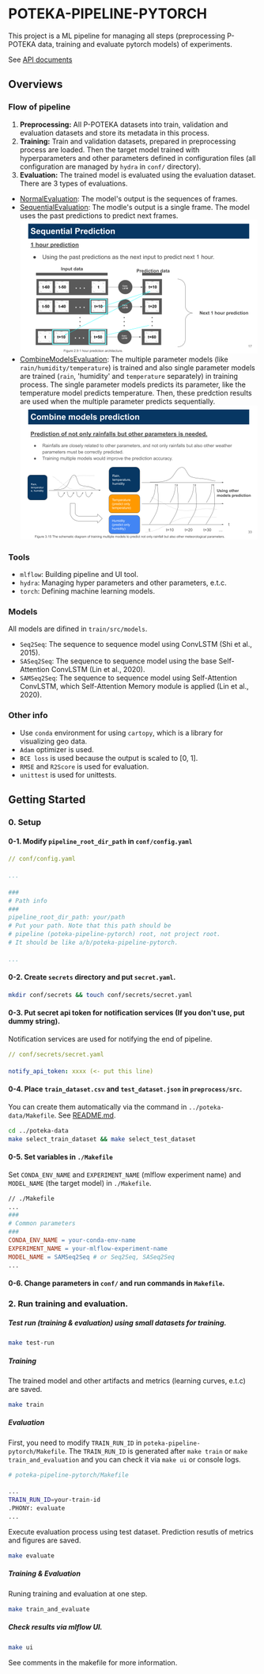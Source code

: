 # POTEKA-PIPELINE-PYTORCH

This project is a ML pipeline for managing all steps (preprocessing P-POTEKA
data, training and evaluate pytorch models) of experiments.

See [API documents](https://tsugumi-sys.github.io/ppoteka-rainfall-prediction/)

## Overviews

### Flow of pipeline

1. **Preprocessing:** All P-POTEKA datasets into train, validation and
   evaluation datasets and store its metadata in this process.
2. **Training:** Train and validation datasets, prepared in preprocessing
   process are loaded. Then the target model trained with hyperparameters and
   other parameters defined in configuration files (all configuration are
   managed by `hydra` in `conf/` directory).
3. **Evaluation:** The trained model is evaluated using the evaluation dataset.
   There are 3 types of evaluations.

- [NormalEvaluation](https://tsugumi-sys.github.io/ppoteka-rainfall-prediction/pdoc_contents/evaluate/src/normal_evaluator.html):
  The model's output is the sequences of frames.
- [SequentialEvaluation](https://tsugumi-sys.github.io/ppoteka-rainfall-prediction/pdoc_contents/evaluate/src/sequential_evaluator.html):
  The modle's output is a single frame. The model uses the past predictions to
  predict next frames. ![Sequential Prediction](./fig/sequential_prediction.png)
- [CombineModelsEvaluation](https://tsugumi-sys.github.io/ppoteka-rainfall-prediction/pdoc_contents/evaluate/src/combine_models_evaluator.html):
  The multiple parameter models (like `rain/humidity/temperature`) is trained
  and also single parameter models are trained (`rain`, 'humidity' and
  `temperature` separately) in training process. The single parameter models
  predicts its parameter, like the temperature model predicts temperature. Then,
  these predction results are used when the multiple parameter predicts
  sequentially.
  ![Combine Models Prediction](./fig/combine_models_prediction.png)

### Tools

- `mlflow`: Building pipeline and UI tool.
- `hydra`: Managing hyper parameters and other parameters, e.t.c.
- `torch`: Defining machine learning models.

### Models

All models are difined in `train/src/models`.

- `Seq2Seq`: The sequence to sequence model using ConvLSTM (Shi et al., 2015).
- `SASeq2Seq`: The sequence to sequence model using the base Self-Attention
  ConvLSTM (Lin et al., 2020).
- `SAMSeq2Seq`: The sequence to sequence model using Self-Attention ConvLSTM,
  which Self-Attention Memory module is applied (Lin et al., 2020).

### Other info

- Use `conda` environment for using `cartopy`, which is a library for
  visualizing geo data.
- `Adam` optimizer is used.
- `BCE loss` is used because the output is scaled to [0, 1].
- `RMSE` and `R2Score` is used for evaluation.
- `unittest` is used for unittests.

## Getting Started

### 0. Setup

#### 0-1. Modify `pipeline_root_dir_path` in `conf/config.yaml`

```yaml
// conf/config.yaml

...

###
# Path info
###
pipeline_root_dir_path: your/path
# Put your path. Note that this path should be
# pipeline (poteka-pipeline-pytorch) root, not project root.
# It should be like a/b/poteka-pipeline-pytorch. 

...
```

#### 0-2. Create `secrets` directory and put `secret.yaml`.

```bash
mkdir conf/secrets && touch conf/secrets/secret.yaml
```

#### 0-3. Put secret api token for notification services (If you don't use, put dummy string).

Notification services are used for notifying the end of pipeline.

```yaml
// conf/secrets/secret.yaml

notify_api_token: xxxx (<- put this line)
```

#### 0-4. Place `train_dataset.csv` and `test_dataset.json` in `preprocess/src`.

You can create them automatically via the command in `../poteka-data/Makefile`.
See
[README.md](https://github.com/tsugumi-sys/ppoteka-rainfall-prediction/tree/main/poteka-data#selecting-training-and-test-datasets).

```bash
cd ../poteka-data
make select_train_dataset && make select_test_dataset
```

#### 0-5. Set variables in `./Makefile`

Set `CONDA_ENV_NAME` and `EXPERIMENT_NAME` (mlflow experiment name) and
`MODEL_NAME` (the target model) in `./Makefile`.

```Makefile
// ./Makefile
...
###
# Common parameters
###
CONDA_ENV_NAME = your-conda-env-name
EXPERIMENT_NAME = your-mlflow-experiment-name
MODEL_NAME = SAMSeq2Seq # or Seq2Seq, SASeq2Seq
...
```

#### 0-6. Change parameters in `conf/` and run commands in `Makefile`.

### 2. Run training and evaluation.

##### Test run (training & evaluation) using small datasets for training.

```bash
make test-run
```

##### Training

The trained model and other artifacts and metrics (learning curves, e.t.c) are saved.

```bash
make train
```
##### Evaluation

First, you need to modify `TRAIN_RUN_ID` in `poteka-pipeline-pytorch/Makefile`. The `TRAIN_RUN_ID`
is generated after `make train` or `make train_and_evaluation` and you can check it via `make ui`
or console logs.

```bash
# poteka-pipeline-pytorch/Makefile  

...
TRAIN_RUN_ID=your-train-id
.PHONY: evaluate
...
```

Execute evaluation process using test dataset. Prediction resutls of metrics and
figures are saved.

```bash
make evaluate
```

##### Training & Evaluation

Runing training and evaluation at one step.

```bash
make train_and_evaluate
```

##### Check results via mlflow UI.

```bash
make ui
```

See comments in the makefile for more information.
